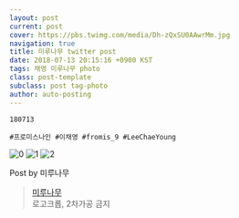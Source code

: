 ```yaml
---
layout: post
current: post
cover: https://pbs.twimg.com/media/Dh-zQxSU0AAwrMm.jpg
navigation: true
title: 미루나무 twitter post
date: 2018-07-13 20:15:16 +0900 KST
tags: 채영 미루나무 photo
class: post-template
subclass: post tag-photo
author: auto-posting
---
```


```  
180713   
  
#프로미스나인 #이채영 #fromis_9 #LeeChaeYoung  

```

![0](https://pbs.twimg.com/media/Dh-zNgYVAAEgnGZ.jpg)
![1](https://pbs.twimg.com/media/Dh-zPFMVMAECw7m.jpg)
![2](https://pbs.twimg.com/media/Dh-zQxSU0AAwrMm.jpg)


Post by 미루나무

> [미루나무](https://twitter.com/000514net)  
  로고크롭, 2차가공 금지